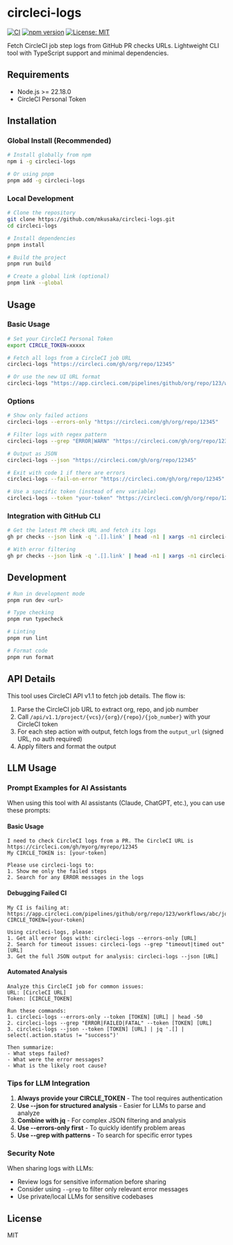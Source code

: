# circleci-logs

[![CI](https://github.com/mkusaka/circleci-logs/actions/workflows/ci.yml/badge.svg)](https://github.com/mkusaka/circleci-logs/actions/workflows/ci.yml)
[![npm version](https://badge.fury.io/js/circleci-logs.svg)](https://badge.fury.io/js/circleci-logs)
[![License: MIT](https://img.shields.io/badge/License-MIT-yellow.svg)](https://opensource.org/licenses/MIT)

Fetch CircleCI job step logs from GitHub PR checks URLs. Lightweight CLI tool with TypeScript support and minimal dependencies.

## Requirements

- Node.js >= 22.18.0
- CircleCI Personal Token

## Installation

### Global Install (Recommended)

```bash
# Install globally from npm
npm i -g circleci-logs

# Or using pnpm
pnpm add -g circleci-logs
```

### Local Development

```bash
# Clone the repository
git clone https://github.com/mkusaka/circleci-logs.git
cd circleci-logs

# Install dependencies
pnpm install

# Build the project
pnpm run build

# Create a global link (optional)
pnpm link --global
```

## Usage

### Basic Usage

```bash
# Set your CircleCI Personal Token
export CIRCLE_TOKEN=xxxxx

# Fetch all logs from a CircleCI job URL
circleci-logs "https://circleci.com/gh/org/repo/12345"

# Or use the new UI URL format
circleci-logs "https://app.circleci.com/pipelines/github/org/repo/123/workflows/abc/jobs/12345"
```

### Options

```bash
# Show only failed actions
circleci-logs --errors-only "https://circleci.com/gh/org/repo/12345"

# Filter logs with regex pattern
circleci-logs --grep "ERROR|WARN" "https://circleci.com/gh/org/repo/12345"

# Output as JSON
circleci-logs --json "https://circleci.com/gh/org/repo/12345"

# Exit with code 1 if there are errors
circleci-logs --fail-on-error "https://circleci.com/gh/org/repo/12345"

# Use a specific token (instead of env variable)
circleci-logs --token "your-token" "https://circleci.com/gh/org/repo/12345"
```

### Integration with GitHub CLI

```bash
# Get the latest PR check URL and fetch its logs
gh pr checks --json link -q '.[].link' | head -n1 | xargs -n1 circleci-logs

# With error filtering
gh pr checks --json link -q '.[].link' | head -n1 | xargs -n1 circleci-logs --errors-only
```

## Development

```bash
# Run in development mode
pnpm run dev <url>

# Type checking
pnpm run typecheck

# Linting
pnpm run lint

# Format code
pnpm run format
```

## API Details

This tool uses CircleCI API v1.1 to fetch job details. The flow is:

1. Parse the CircleCI job URL to extract org, repo, and job number
2. Call `/api/v1.1/project/{vcs}/{org}/{repo}/{job_number}` with your CircleCI token
3. For each step action with output, fetch logs from the `output_url` (signed URL, no auth required)
4. Apply filters and format the output

## LLM Usage

### Prompt Examples for AI Assistants

When using this tool with AI assistants (Claude, ChatGPT, etc.), you can use these prompts:

#### Basic Usage
```
I need to check CircleCI logs from a PR. The CircleCI URL is https://circleci.com/gh/myorg/myrepo/12345
My CIRCLE_TOKEN is: [your-token]

Please use circleci-logs to:
1. Show me only the failed steps
2. Search for any ERROR messages in the logs
```

#### Debugging Failed CI
```
My CI is failing at: https://app.circleci.com/pipelines/github/org/repo/123/workflows/abc/jobs/12345
CIRCLE_TOKEN=[your-token]

Using circleci-logs, please:
1. Get all error logs with: circleci-logs --errors-only [URL]
2. Search for timeout issues: circleci-logs --grep "timeout|timed out" [URL]
3. Get the full JSON output for analysis: circleci-logs --json [URL]
```

#### Automated Analysis
```
Analyze this CircleCI job for common issues:
URL: [CircleCI URL]
Token: [CIRCLE_TOKEN]

Run these commands:
1. circleci-logs --errors-only --token [TOKEN] [URL] | head -50
2. circleci-logs --grep "ERROR|FAILED|FATAL" --token [TOKEN] [URL]
3. circleci-logs --json --token [TOKEN] [URL] | jq '.[] | select(.action.status != "success")'

Then summarize:
- What steps failed?
- What were the error messages?
- What is the likely root cause?
```

### Tips for LLM Integration

1. **Always provide your CIRCLE_TOKEN** - The tool requires authentication
2. **Use --json for structured analysis** - Easier for LLMs to parse and analyze
3. **Combine with jq** - For complex JSON filtering and analysis
4. **Use --errors-only first** - To quickly identify problem areas
5. **Use --grep with patterns** - To search for specific error types

### Security Note

When sharing logs with LLMs:
- Review logs for sensitive information before sharing
- Consider using `--grep` to filter only relevant error messages
- Use private/local LLMs for sensitive codebases

## License

MIT